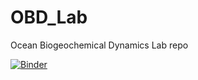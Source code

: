 # OBD_Lab
Ocean Biogeochemical Dynamics Lab repo

[![Binder](https://mybinder.org/badge_logo.svg)](https://mybinder.org/v2/gh/ognancy4life/OBD_Lab/HEAD)
